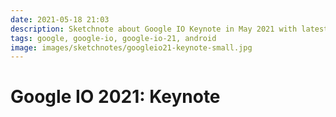```yaml
---
date: 2021-05-18 21:03
description: Sketchnote about Google IO Keynote in May 2021 with latest news about Smart Canvas, Google Meet, LaMDA, Privacy, Search, Maps, Photos, Shopping and the announcement of Android 12 "Material You"
tags: google, google-io, google-io-21, android
image: images/sketchnotes/googleio21-keynote-small.jpg
---
```


# Google IO 2021: Keynote
